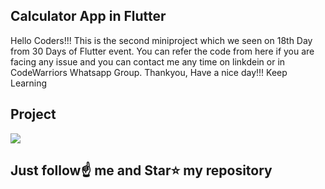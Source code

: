## Calculator App in Flutter

Hello Coders!!! This is the second miniproject which we seen on 18th Day from 30 Days of Flutter event. You can refer the code from here if you are facing any issue and you can contact me any time on linkdein or in CodeWarriors Whatsapp Group. Thankyou, Have a nice day!!! Keep Learning

## Project

![](Screenshot(36).png)

## Just follow☝️ me and Star⭐ my repository 
